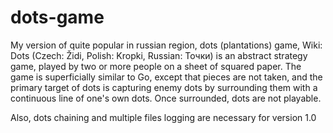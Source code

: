 # dots-game
My version of quite popular in russian region, dots (plantations) game, 
Wiki: Dots (Czech: Židi, Polish: Kropki, Russian: Точки) is an abstract strategy game, played by two or more people on a sheet of squared paper. The game is superficially similar to Go, except that pieces are not taken, and the primary target of dots is capturing enemy dots by surrounding them with a continuous line of one's own dots. Once surrounded, dots are not playable.

Also, dots chaining and multiple files logging are necessary for version 1.0
